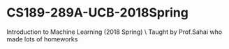 # CS189-289A-UCB-2018Spring
Introduction to Machine Learning (2018 Spring) \\
Taught by Prof.Sahai who made lots of homeworks
